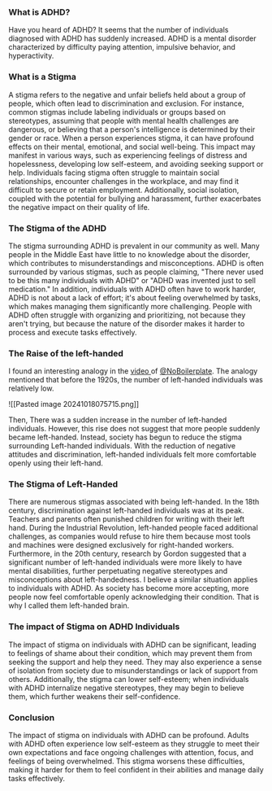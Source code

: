 ### What is ADHD?
Have you heard of ADHD? It seems that the number of individuals diagnosed with ADHD has suddenly increased. ADHD is a mental disorder characterized by difficulty paying attention, impulsive behavior, and hyperactivity. 

### What is a Stigma
A stigma refers to the negative and unfair beliefs held about a group of people, which often lead to discrimination and exclusion. For instance, common stigmas include labeling individuals or groups based on stereotypes, assuming that people with mental health challenges are dangerous, or believing that a person's intelligence is determined by their gender or race.
When a person experiences stigma, it can have profound effects on their mental, emotional, and social well-being. This impact may manifest in various ways, such as experiencing feelings of distress and hopelessness, developing low self-esteem, and avoiding seeking support or help. Individuals facing stigma often struggle to maintain social relationships, encounter challenges in the workplace, and may find it difficult to secure or retain employment. Additionally, social isolation, coupled with the potential for bullying and harassment, further exacerbates the negative impact on their quality of life.

### The Stigma of the ADHD

The stigma surrounding ADHD is prevalent in our community as well. Many people in the Middle East have little to no knowledge about the disorder, which contributes to misunderstandings and misconceptions. ADHD is often surrounded by various stigmas, such as people claiming, "There never used to be this many individuals with ADHD" or "ADHD was invented just to sell medication." In addition, individuals with ADHD often have to work harder, ADHD is not about a lack of effort; it's about feeling overwhelmed by tasks, which makes managing them significantly more challenging. People with ADHD often struggle with organizing and prioritizing, not because they aren't trying, but because the nature of the disorder makes it harder to process and execute tasks effectively.

### The Raise of the left-handed
I found an interesting analogy in the [video ](https://www.youtube.com/watch?v=Ck9FMtIGVxQ)of [@NoBoilerplate](https://www.youtube.com/@NoBoilerplate). The analogy mentioned that before the 1920s, the number of left-handed individuals was relatively low. 

![[Pasted image 20241018075715.png]]

Then, There was a sudden increase in the number of left-handed individuals. However, this rise does not suggest that more people suddenly became left-handed. Instead, society has begun to reduce the stigma surrounding Left-handed individuals. With the reduction of negative attitudes and discrimination, left-handed individuals felt more comfortable openly using their left-hand.

### The Stigma of Left-Handed

There are numerous stigmas associated with being left-handed. In the 18th century, discrimination against left-handed individuals was at its peak. Teachers and parents often punished children for writing with their left hand. During the Industrial Revolution, left-handed people faced additional challenges, as companies would refuse to hire them because most tools and machines were designed exclusively for right-handed workers. Furthermore, in the 20th century, research by Gordon suggested that a significant number of left-handed individuals were more likely to have mental disabilities, further perpetuating negative stereotypes and misconceptions about left-handedness. I believe a similar situation applies to individuals with ADHD. As society has become more accepting, more people now feel comfortable openly acknowledging their condition. That is why I called them left-handed brain.

### The impact of Stigma on ADHD Individuals

The impact of stigma on individuals with ADHD can be significant, leading to feelings of shame about their condition, which may prevent them from seeking the support and help they need. They may also experience a sense of isolation from society due to misunderstandings or lack of support from others. Additionally, the stigma can lower self-esteem; when individuals with ADHD internalize negative stereotypes, they may begin to believe them, which further weakens their self-confidence.

### Conclusion

The impact of stigma on individuals with ADHD can be profound. Adults with ADHD often experience low self-esteem as they struggle to meet their own expectations and face ongoing challenges with attention, focus, and feelings of being overwhelmed. This stigma worsens these difficulties, making it harder for them to feel confident in their abilities and manage daily tasks effectively.
